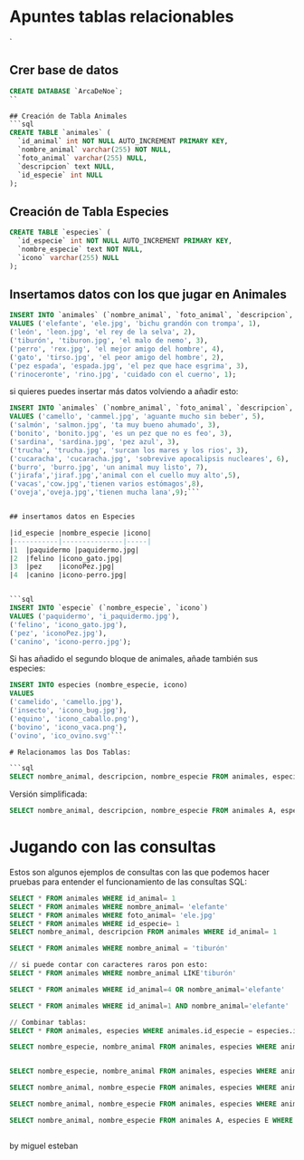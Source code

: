 # Apuntes tablas relacionables
`

## Crer base de datos
```sql
CREATE DATABASE `ArcaDeNoe`;
``

## Creación de Tabla Animales
```sql
CREATE TABLE `animales` (
  `id_animal` int NOT NULL AUTO_INCREMENT PRIMARY KEY,
  `nombre_animal` varchar(255) NOT NULL,
  `foto_animal` varchar(255) NULL,
  `descripcion` text NULL,
  `id_especie` int NULL
);

```

## Creación de Tabla Especies

```sql
CREATE TABLE `especies` (
  `id_especie` int NOT NULL AUTO_INCREMENT PRIMARY KEY,
  `nombre_especie` text NOT NULL,
  `icono` varchar(255) NULL
);
```

## Insertamos datos con los que jugar en Animales

```sql
INSERT INTO `animales` (`nombre_animal`, `foto_animal`, `descripcion`, `id_especie`)
VALUES ('elefante', 'ele.jpg', 'bichu grandón con trompa', 1),
('león', 'leon.jpg', 'el rey de la selva', 2),
('tiburón', 'tiburon.jpg', 'el malo de nemo', 3),
('perro', 'rex.jpg', 'el mejor amigo del hombre', 4),
('gato', 'tirso.jpg', 'el peor amigo del hombre', 2),
('pez espada', 'espada.jpg', 'el pez que hace esgrima', 3),
('rinoceronte', 'rino.jpg', 'cuidado con el cuerno', 1);
```

si quieres puedes insertar más datos volviendo a añadir esto:
```sql
INSERT INTO `animales` (`nombre_animal`, `foto_animal`, `descripcion`, `id_especie`)
VALUES ('camello', 'cammel.jpg', 'aguante mucho sin beber', 5),
('salmón', 'salmon.jpg', 'ta muy bueno ahumado', 3),
('bonito', 'bonito.jpg', 'es un pez que no es feo', 3),
('sardina', 'sardina.jpg', 'pez azul', 3),
('trucha', 'trucha.jpg', 'surcan los mares y los rios', 3),
('cucaracha', 'cucaracha.jpg', 'sobrevive apocalipsis nucleares', 6),
('burro', 'burro.jpg', 'un animal muy listo', 7),
('jirafa','jiraf.jpg','animal con el cuello muy alto',5),
('vacas','cow.jpg','tienen varios estómagos',8),
('oveja','oveja.jpg','tienen mucha lana',9);```


## insertamos datos en Especies

|id_especie	|nombre_especie	|icono|
|-----------|---------------|-----|
|1	|paquidermo	|paquidermo.jpg|
|2	|felino	|icono_gato.jpg|
|3	|pez	|iconoPez.jpg|
|4	|canino	|icono-perro.jpg|


```sql
INSERT INTO `especie` (`nombre_especie`, `icono`)
VALUES ('paquidermo', 'i_paquidermo.jpg'),
('felino', 'icono_gato.jpg'),
('pez', 'iconoPez.jpg'),
('canino', 'icono-perro.jpg');
```

Si has añadido el segundo bloque de animales, añade también sus especies:
```sql
INSERT INTO especies (nombre_especie, icono)
VALUES
('camelido', 'camello.jpg'),
('insecto', 'icono_bug.jpg'),
('equino', 'icono_caballo.png'),
('bovino', 'icono_vaca.png'),
('ovino', 'ico_ovino.svg'```

# Relacionamos las Dos Tablas:

```sql
SELECT nombre_animal, descripcion, nombre_especie FROM animales, especies WHERE animales.id_especie = especies.id_especie

```


Versión simplificada:
```sql
SELECT nombre_animal, descripcion, nombre_especie FROM animales A, especies B WHERE A.id_especie = B.id_especie

```



# Jugando con las consultas
Estos son algunos ejemplos de consultas con las que podemos hacer pruebas para entender el funcionamiento de las consultas SQL:

```sql
SELECT * FROM animales WHERE id_animal= 1
SELECT * FROM animales WHERE nombre_animal= 'elefante'
SELECT * FROM animales WHERE foto_animal= 'ele.jpg'
SELECT * FROM animales WHERE id_especie= 1
SELECT nombre_animal, descripcion FROM animales WHERE id_animal= 1

SELECT * FROM animales WHERE nombre_animal = 'tiburón'

// si puede contar con caracteres raros pon esto:
SELECT * FROM animales WHERE nombre_animal LIKE'tiburón'

SELECT * FROM animales WHERE id_animal=4 OR nombre_animal='elefante'

SELECT * FROM animales WHERE id_animal=1 AND nombre_animal='elefante'

// Combinar tablas:
SELECT * FROM animales, especies WHERE animales.id_especie = especies.id_especie 

SELECT nombre_especie, nombre_animal FROM animales, especies WHERE animales.id_especie = especies.id_especie 


SELECT nombre_especie, nombre_animal FROM animales, especies WHERE animales.id_especie = especies.id_especie ORDER BY nombre_especie ASC

SELECT nombre_animal, nombre_especie FROM animales, especies WHERE animales.id_especie = especies.id_especie ORDER BY nombre_animal DESC

SELECT nombre_animal, nombre_especie FROM animales, especies WHERE animales.id_especie = especies.id_especie ORDER BY nombre_especie, nombre_animal ASC

SELECT nombre_animal, nombre_especie FROM animales A, especies E WHERE A.id_especie=E.id_especie ORDER BY nombre_especie, nombre_animal ASC



```


by miguel esteban
